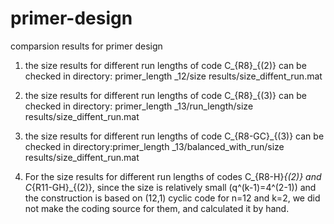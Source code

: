 # primer-design
comparsion results for primer design

1. the size results for different run lengths of code C_{R8}_{(2)} can be checked in directory: primer_length _12/size results/size_diffent_run.mat

2. the size results for different run lengths of code C_{R8}_{(3)} can be checked in directory: primer_length _13/run_length/size results/size_diffent_run.mat

3.  the size results for different run lengths of code C_{R8-GC}_{(3)} can be checked in directory:primer_length _13/balanced_with_run/size results/size_diffent_run.mat

4.  For the size results for different run lengths of codes C_{R8-H}_{(2)} and C_{R11-GH}_{(2)}, since the size is relatively small (q^(k-1)=4^(2-1)) and the construction is based on (12,1) cyclic code for n=12 and k=2, we did not make the coding source for them, and calculated it by hand.
